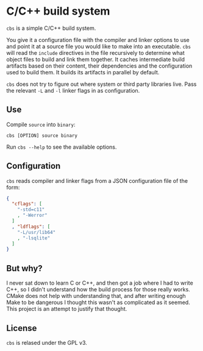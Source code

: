 # C/C++ build system

`cbs` is a simple C/C++ build system.

You give it a configuration file with the compiler and linker options to use and point it at a source file you would like to make into an executable.
`cbs` will read the `include` directives in the file recursively to determine what object files to build and link them together.
It caches intermediate build artifacts based on their content, their dependencies and the configuration used to build them.
It builds its artifacts in parallel by default.

`cbs` does not try to figure out where system or third party libraries live.
Pass the relevant `-L` and `-l` linker flags in as configuration.

## Use

Compile `source` into `binary`:

```
cbs [OPTION] source binary
```

Run `cbs --help` to see the available options.

## Configuration

`cbs` reads compiler and linker flags from a JSON configuration file of the form:

```json
{
  "cflags": [
    "-std=c11"
    , "-Werror"
  ]
  , "ldflags": [
    "-L/usr/lib64"
    , "-lsqlite"
  ]
}
```

## But why?

I never sat down to learn C or C++, and then got a job where I had to write C++, so I didn't understand how the build process for those really works.
CMake does not help with understanding that, and after writing enough Make to be dangerous I thought this wasn't as complicated as it seemed.
This project is an attempt to justify that thought.

## License

`cbs` is relased under the GPL v3.
